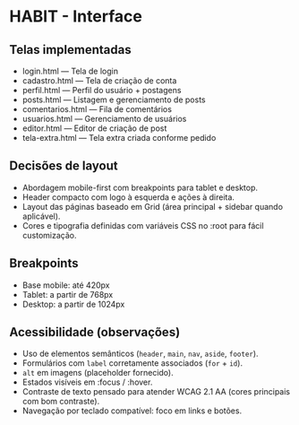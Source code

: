 # HABIT - Interface

## Telas implementadas
- login.html — Tela de login
- cadastro.html — Tela de criação de conta
- perfil.html — Perfil do usuário + postagens
- posts.html — Listagem e gerenciamento de posts
- comentarios.html — Fila de comentários
- usuarios.html — Gerenciamento de usuários
- editor.html — Editor de criação de post
- tela-extra.html — Tela extra criada conforme pedido

## Decisões de layout
- Abordagem mobile-first com breakpoints para tablet e desktop.
- Header compacto com logo à esquerda e ações à direita.
- Layout das páginas baseado em Grid (área principal + sidebar quando aplicável).
- Cores e tipografia definidas com variáveis CSS no :root para fácil customização.

## Breakpoints
- Base mobile: até 420px
- Tablet: a partir de 768px
- Desktop: a partir de 1024px

## Acessibilidade (observações)
- Uso de elementos semânticos (`header`, `main`, `nav`, `aside`, `footer`).
- Formulários com `label` corretamente associados (`for` + `id`).
- `alt` em imagens (placeholder fornecido).
- Estados visíveis em :focus / :hover.
- Contraste de texto pensado para atender WCAG 2.1 AA (cores principais com bom contraste).
- Navegação por teclado compatível: foco em links e botões.
